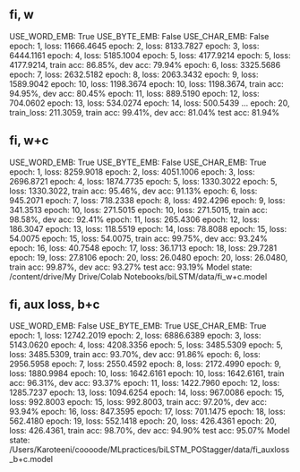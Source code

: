 ## fi, w
USE_WORD_EMB: True
USE_BYTE_EMB: False
USE_CHAR_EMB: False
epoch: 1, loss: 11666.4645
epoch: 2, loss: 8133.7827
epoch: 3, loss: 6444.1161
epoch: 4, loss: 5185.1004
epoch: 5, loss: 4177.9214
epoch: 5, loss: 4177.9214, train acc: 86.85%, dev acc: 79.94%
epoch: 6, loss: 3325.5686
epoch: 7, loss: 2632.5182
epoch: 8, loss: 2063.3432
epoch: 9, loss: 1589.9042
epoch: 10, loss: 1198.3674
epoch: 10, loss: 1198.3674, train acc: 94.95%, dev acc: 80.45%
epoch: 11, loss: 889.5190
epoch: 12, loss: 704.0602
epoch: 13, loss: 534.0274
epoch: 14, loss: 500.5439
...
epoch: 20, train_loss: 211.3059, train acc: 99.41%, dev acc: 81.04%
test acc: 81.94%

## fi, w+c
USE_WORD_EMB: True
USE_BYTE_EMB: False
USE_CHAR_EMB: True
epoch: 1, loss: 8259.9018
epoch: 2, loss: 4051.1006
epoch: 3, loss: 2696.8721
epoch: 4, loss: 1874.7735
epoch: 5, loss: 1330.3022
epoch: 5, loss: 1330.3022, train acc: 95.46%, dev acc: 91.13%
epoch: 6, loss: 945.2071
epoch: 7, loss: 718.2338
epoch: 8, loss: 492.4296
epoch: 9, loss: 341.3513
epoch: 10, loss: 271.5015
epoch: 10, loss: 271.5015, train acc: 98.58%, dev acc: 92.41%
epoch: 11, loss: 265.4306
epoch: 12, loss: 186.3047
epoch: 13, loss: 118.5519
epoch: 14, loss: 78.8088
epoch: 15, loss: 54.0075
epoch: 15, loss: 54.0075, train acc: 99.75%, dev acc: 93.24%
epoch: 16, loss: 40.7548
epoch: 17, loss: 36.1713
epoch: 18, loss: 29.7281
epoch: 19, loss: 27.8106
epoch: 20, loss: 26.0480
epoch: 20, loss: 26.0480, train acc: 99.87%, dev acc: 93.27%
test acc: 93.19%
Model state: /content/drive/My Drive/Colab Notebooks/biLSTM/data/fi_w+c.model

## fi, aux loss, b+c
USE_WORD_EMB: False
USE_BYTE_EMB: True
USE_CHAR_EMB: True
epoch: 1, loss: 12742.2019
epoch: 2, loss: 6886.6389
epoch: 3, loss: 5143.0620
epoch: 4, loss: 4208.3356
epoch: 5, loss: 3485.5309
epoch: 5, loss: 3485.5309, train acc: 93.70%, dev acc: 91.86%
epoch: 6, loss: 2956.5958
epoch: 7, loss: 2550.4592
epoch: 8, loss: 2172.4990
epoch: 9, loss: 1880.9984
epoch: 10, loss: 1642.6161
epoch: 10, loss: 1642.6161, train acc: 96.31%, dev acc: 93.37%
epoch: 11, loss: 1422.7960
epoch: 12, loss: 1285.7237
epoch: 13, loss: 1094.6254
epoch: 14, loss: 967.0086
epoch: 15, loss: 992.8003
epoch: 15, loss: 992.8003, train acc: 97.20%, dev acc: 93.94%
epoch: 16, loss: 847.3595
epoch: 17, loss: 701.1475
epoch: 18, loss: 562.4180
epoch: 19, loss: 552.1418
epoch: 20, loss: 426.4361
epoch: 20, loss: 426.4361, train acc: 98.70%, dev acc: 94.90%
test acc: 95.07%
Model state: /Users/Karoteeni/coooode/MLpractices/biLSTM_POStagger/data/fi_auxloss_b+c.model
